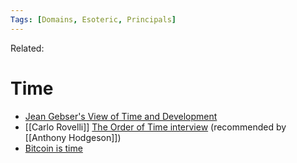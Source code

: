 ```yaml
---
Tags: [Domains, Esoteric, Principals]
---
```

Related: 

# Time
- [Jean Gebser's View of Time and Development](https://www.youtube.com/watch?v=4Dz3XXjIeI8&t=14s)
- [[Carlo Rovelli]] [The Order of Time interview](https://physicsworld.com/a/carlo-rovelli-the-author-of-the-order-of-time-discusses-perhaps-the-greatest-mystery/) (recommended by [[Anthony Hodgeson]])
- [Bitcoin is time](https://dergigi.com/2021/01/14/bitcoin-is-time/)